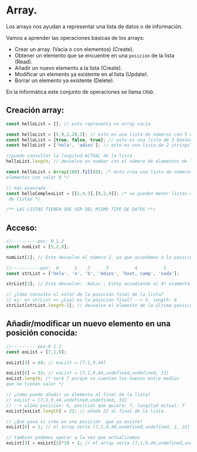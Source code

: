 # Array.

Los arrays nos ayudan a representar una lista de datos o de información.

Vamos a aprender las operaciones básicas de los arrays:

- Crear un array. (Vacia o con elementos) (Create).
- Obtener un elemento que se encuentre en una `posición` de la lista (Read).
- Añadir un nuevo elemento a la lista (Create).
- Modificar un elemento ya existente en al lista (Update).
- Borrar un elemento ya existente (Delete).

En la informática este conjunto de operaciones se llama `CRUD`.

## Creación array:

```js
const helloList = []; // esto representa un array vacio

const helloList = [5,9,1,20,3]; // esto es una lista de números con 5 elementos
const helloList = [true, false, true]; // esto es una lista de 3 booleanos
const helloList = ['hola', 'adios']; // esto es una lista de 2 strings

//puedo consultar la longitud ACTUAL de la lista
helloList.length; // devuelve un number con el número de elementos de la lista

const helloList = Array(100).fill(0); /* esto crea una lista de números de 100 
elementos con valor 0 */

// más avanzado
const helloComplexList = [[1,4,3],[8,2,9]]; /* se pueden meter listas como elementos
 de listas */

/** LAS LISTAS TIENEN QUE SER DEL MISMO TIPO DE DATOS **/
```

## Acceso:

```js
//----------pos: 0,1,2
const numList = [5,2,8];

numList[1]; // Esto devuelve el número 2, ya que accedemos a la posición 1 de la lista

//-----------pos:  0      1    2      3          4          5
const strList = ['hola', 'a', 'b', 'Adios', 'boot, camp', 'nada'];

strList[3]; // Esto devuelve: 'Adios'; Estoy accediendo al 4º elemento de la lista

// ¿Como consulto el valor de la posición final de la lista?
// ej: en strList => ¿Cual es la posición final? --> 5. length: 6
strList[strList.length-1]; // devuelve el elemento de la última posición
```

## Añadir/modificar un nuevo elemento en una posición conocida:

```js
//--------- pos:0 1 2
const exList = [7,1,9];

exList[3] = 44; // exList = [7,1,9,44]

exList[6] = 33; // exList = [7,1,9,44,undefined,undefined, 33]
exList.length; /* será 7 porque se cuentan los huecos entre medias 
que no tienen valor */

// ¿Como puedo añadir un elemento al final de la lista?
// exList = [7,1,9,44,undefined,undefined, 33] 
// --> ulima posición: 6, posición que quiero: 7. longitud actual: 7
exList[exList.length] = 22; // añade 22 al final de la lista

// ¿Que pasa si creo en una posición  que ya existe?
exList[6] = 1; // el array sería [7,1,9,44,undefined,undefined, 1, 22]

// tambien podemos operar a la vez que actualizamos
exList[3] = exList[3]*10 + 1; // el array sería [7,1,9,44,undefined,undefined, 1, 22]
```